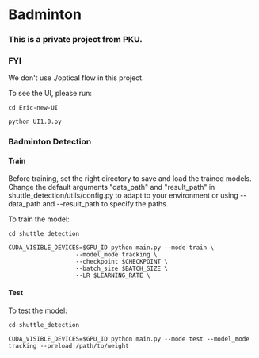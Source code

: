 # Badminton

### This is a private project from PKU.

### FYI

We don't use ./optical flow in this project.

To see the UI, please run:
```
cd Eric-new-UI

python UI1.0.py
```

### Badminton Detection 

#### Train

Before training, set the right directory to save and load the trained models. Change the default arguments "data_path" and "result_path" in shuttle_detection/utils/config.py to adapt to your environment or using --data_path and --result_path to specify the paths.

To train the model:
```
cd shuttle_detection

CUDA_VISIBLE_DEVICES=$GPU_ID python main.py --mode train \
                   --model_mode tracking \
                   --checkpoint $CHECKPOINT \
                   --batch_size $BATCH_SIZE \
                   --LR $LEARNING_RATE \
```

#### Test

To test the model:
```
cd shuttle_detection

CUDA_VISIBLE_DEVICES=$GPU_ID python main.py --mode test --model_mode tracking --preload /path/to/weight
```